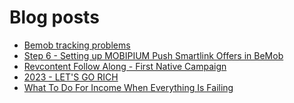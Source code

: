 # Blog posts
<!-- BLOG-POST-LIST:START -->
- [Bemob tracking problems](https://afflift.com/f/threads/bemob-tracking-problems.10170/)
- [Step 6 - Setting up MOBIPIUM Push Smartlink Offers in BeMob](https://afflift.com/f/threads/step-6-setting-up-mobipium-push-smartlink-offers-in-bemob.2943/)
- [Revcontent Follow Along - First Native Campaign](https://afflift.com/f/threads/revcontent-follow-along-first-native-campaign.10092/)
- [2023 - LET&#39;S GO RICH](https://afflift.com/f/threads/2023-lets-go-rich.10186/)
- [What To Do For Income When Everything Is Failing](https://afflift.com/f/threads/what-to-do-for-income-when-everything-is-failing.9955/)
<!-- BLOG-POST-LIST:END -->
